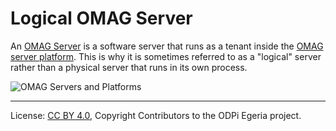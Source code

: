 <!-- SPDX-License-Identifier: CC-BY-4.0 -->
<!-- Copyright Contributors to the ODPi Egeria project. -->

# Logical OMAG Server

An [OMAG Server](omag-server.md) is a software server that
runs as a tenant inside the [OMAG server platform](omag-server-platform.md).
This is why it is sometimes referred to as a "logical" server rather than a physical server
that runs in its own process.

![OMAG Servers and Platforms](omag-server-deployment-choices.png#pagewidth)




----
License: [CC BY 4.0](https://creativecommons.org/licenses/by/4.0/),
Copyright Contributors to the ODPi Egeria project.